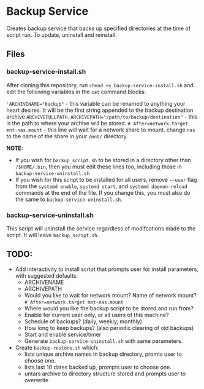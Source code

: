 # Backup Service

Creates backup service that backs up specified directories at the time of script run. To update, uninstall and reinstall.

## Files

### backup-service-install.sh

After cloning this repository, run `chmod +x backup-service-install.sh` and edit the following variables in the `cat` command blocks:

`'ARCHIVENAME="backup"` - this variable can be renamed to anything your heart desires. It will be the first string appended to the backup destination archive `ARCHIVEFULLPATH`.
`ARCHIVEPATH="/path/to/backup/destination"` - this is the path to where your archive will be stored.
`# After=network.target mnt-nas.mount` - this line will wait for a network share to mount. change `nas` to the name of the share in your `/mnt/` directory.

**NOTE:** 
- If you wish for `backup_script.sh` to be stored in a directory other than `/$HOME/.bin`, then you must edit these lines too, including those in `backup-service-uninstall.sh`
- If you wish for this script to be installed for all users, remove `--user` flag from the `systemd enable`, `systemd start`, and `systemd daemon-reload` commands at the end of the file. If you change this, you must also do the same to `backup-service-uninstall.sh`.

### backup-service-uninstall.sh

This script will uninstall the service regardless of modifcations made to the script. It will leave `backup_script.sh`.

## TODO:
- Add interactivity to install script that prompts user for install parameters, with suggested defaults:
    - ARCHIVENAME
    - ARCHIVEPATH
    - Would you like to wait for network mount? Name of network mount? `# After=network.target mnt-nas.mount`
    - Where would you like the backup script to be stored and run from?
    - Enable for current user only, or all users of this machine?
    - Schedule of backups? (daily, weekly, monthly)
    - How long to keep backups? (also periodic clearing of old backups)
    - Start and enable service/timer
    - Generate `backup-service-uninstall.sh` with same parameters.
- Create `backup-restore.sh` which:
    - lists unique archive names in backup directory, promts user to choose one.
    - lists last 10 dates backed up, prompts user to choose one.
    - untars archive to directory structure stored and prompts user to overwrite
